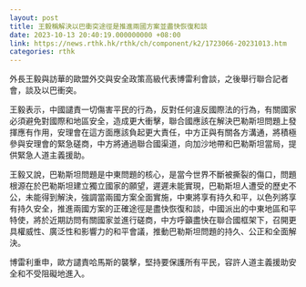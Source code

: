 ```yaml
---
layout: post
title: 王毅稱解決以巴衝突途徑是推進兩國方案並盡快恢復和談
date: 2023-10-13 20:40:19.000000000 +08:00
link: https://news.rthk.hk/rthk/ch/component/k2/1723066-20231013.htm
categories: rthk
---
```


外長王毅與訪華的歐盟外交與安全政策高級代表博雷利會談，之後舉行聯合記者會，談及以巴衝突。

王毅表示，中國譴責一切傷害平民的行為，反對任何違反國際法的行為，有關國家必須避免對國際和地區安全，造成更大衝擊，聯合國應該在解決巴勒斯坦問題上發揮應有作用，安理會在這方面應該負起更大責任，中方正與有關各方溝通，將積極參與安理會的緊急磋商，中方將通過聯合國渠道，向加沙地帶和巴勒斯坦當局，提供緊急人道主義援助。

王毅又說，巴勒斯坦問題是中東問題的核心，是當今世界不斷被撕裂的傷口，問題根源在於巴勒斯坦建立獨立國家的願望，遲遲未能實現，巴勒斯坦人遭受的歷史不公，未能得到解決，強調當兩國方案全面實施，中東將享有持久和平，以色列將享有持久安全，推進兩國方案的正確途徑是盡快恢復和談，中國派出的中東地區和平特使，將於近期訪問有關國家並進行磋商，中方呼籲盡快在聯合國框架下，召開更具權威性、廣泛性和影響力的和平會議，推動巴勒斯坦問題的持久、公正和全面解決。

博雷利重申，歐方譴責哈馬斯的襲擊，堅持要保護所有平民，容許人道主義援助安全和不受阻礙地進入。
